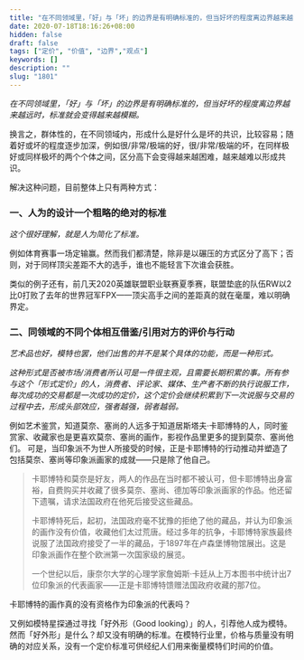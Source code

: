 ```yaml
---
title: "在不同领域里，「好」与「坏」的边界是有明确标准的，但当好坏的程度离边界越来越远时，标准就会变得越来越模糊。"
date: 2020-07-18T18:16:26+08:00
hidden: false
draft: false
tags: ["定价", "价值", "边界","观点"]
keywords: []
description: ""
slug: "1801"
---
```


*在不同领域里，「好」与「坏」的边界是有明确标准的，但当好坏的程度离边界越来越远时，标准就会变得越来越模糊。*

换言之，群体性的，在不同领域内，形成什么是好什么是坏的共识，比较容易；随着好或坏的程度逐步加深，例如很/非常/极端的好，很/非常/极端的坏，在同样极好或同样极坏的两个个体之间，区分高下会变得越来越困难，越来越难以形成共识。

<!--more-->

解决这种问题，目前整体上只有两种方式：

### 一、人为的设计一个粗略的绝对的标准

*这个很好理解，就是人为简化了标准。*

例如体育赛事一场定输赢。然而我们都清楚，除非是以碾压的方式区分了高下；否则，对于同样顶尖差距不大的选手，谁也不能轻言下次谁会获胜。

类似的例子还有，前几天2020英雄联盟职业联赛夏季赛，联盟垫底的队伍RW以2比0打败了去年的世界冠军FPX——顶尖高手之间的差距真的就在毫厘，难以明确界定。

### 二、同领域的不同个体相互借鉴/引用对方的评价与行动

*艺术品也好，模特也罢，他们出售的并不是某个具体的功能，而是一种形式。*

*这种形式是否被市场/消费者所认可是一件很主观，且需要长期积累的事。所有参与这个「形式定价」的人，消费者、评论家、媒体、生产者不断的执行说服工作，每次成功的交易都是一次成功的定价，这个定价会继续积累到下一次说服与交易的过程中去，形成头部效应，强者越强，弱者越弱。*

例如艺术鉴赏，知道莫奈、塞尚的人远多于知道居斯塔夫·卡耶博特的人，同时鉴赏家、收藏家也是更喜欢莫奈、塞尚的画作，影视作品里更多的提到莫奈、塞尚他们。 可是，当印象派不为世人所接受的时候，正是卡耶博特的行动推动并塑造了包括莫奈、塞尚等印象派画家的成就——只是除了他自己。

> 卡耶博特和莫奈是好友，两人的作品在当时都不被认可，但卡耶博特出身富裕，自费购买并收藏了很多莫奈、塞尚、德加等印象派画家的作品。他还留下遗嘱，请求法国政府在他死后接受这些藏品。
>
> 卡耶博特死后，起初，法国政府毫不犹豫的拒绝了他的藏品，并认为印象派的画作没有价值，收藏他们太过荒唐。经过多年的抗争，卡耶博特家族最终说服了法国政府接受了一半的藏品，于1897年在卢森堡博物馆展出。这是印象派画作在整个欧洲第一次国家级的展览。
>
> 一个世纪以后，康奈尔大学的心理学家詹姆斯·卡廷从上万本图书中统计出7位印象派的代表画家——正是卡耶博特馈赠法国政府收藏的那7位。

卡耶博特的画作真的没有资格作为印象派的代表吗？

又例如模特星探通过寻找「好外形（Good looking）」的人，引荐他人成为模特。然而「好外形」是什么？却又没有明确的标准。在模特行业里，价格与质量没有明确的对应关系，没有一个定价标准可供经纪人们用来衡量模特们时间的价值。